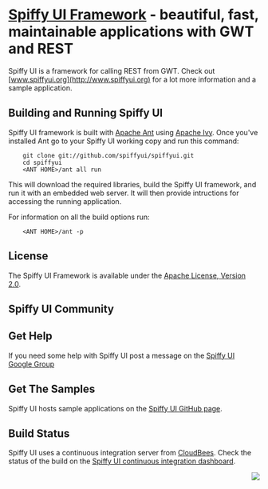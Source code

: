 [Spiffy UI Framework](http://www.spiffyui.org) - beautiful, fast, maintainable applications with GWT and REST
==================================================

Spiffy UI is a framework for calling REST from GWT.  Check out [www.spiffyui.org](http://www.spiffyui.org) for a lot more information and a sample application.


Building and Running Spiffy UI
--------------------------------------

Spiffy UI framework is built with [Apache Ant](http://ant.apache.org/) using [Apache Ivy](http://ant.apache.org/ivy/).  Once you've installed Ant go to your Spiffy UI working copy and run this command:

        git clone git://github.com/spiffyui/spiffyui.git
        cd spiffyui
        <ANT HOME>/ant all run
        
This will download the required libraries, build the Spiffy UI framework, and run it with an embedded web server.  It will then provide intructions for accessing the running application.  

For information on all the build options run:

        <ANT HOME>/ant -p

License
--------------------------------------

The Spiffy UI Framework is available under the [Apache License, Version 2.0](http://www.apache.org/licenses/LICENSE-2.0.html).

Spiffy UI Community
--------------------------------------

Get Help
--------------------------------------

If you need some help with Spiffy UI post a message on the <a href="http://groups.google.com/group/spiffy-ui">Spiffy UI Google Group</a>

Get The Samples
--------------------------------------

Spiffy UI hosts sample applications on the <a href="https://github.com/spiffyui/">Spiffy UI GitHub page</a>.

Build Status
--------------------------------------

Spiffy UI uses a continuous integration server from <a href="http://www.cloudbees.com/">CloudBees</a>.  Check the status of the build on the <a href="https://spiffyui.ci.cloudbees.com/">Spiffy UI continuous integration dashboard</a>.

<img src="http://web-static-cloudfront.s3.amazonaws.com/images/badges/BuiltOnDEV.png" style="float: right;" border="0">
